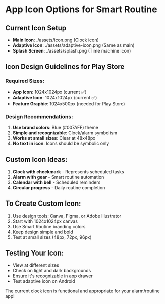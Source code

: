 # App Icon Options for Smart Routine

## Current Icon Setup

- **Main Icon**: ./assets/icon.png (Clock icon)
- **Adaptive Icon**: ./assets/adaptive-icon.png (Same as main)
- **Splash Screen**: ./assets/splash.png (Time machine icon)

## Icon Design Guidelines for Play Store

### Required Sizes:

- **App Icon**: 1024x1024px (current ✅)
- **Adaptive Icon**: 1024x1024px (current ✅)
- **Feature Graphic**: 1024x500px (needed for Play Store)

### Design Recommendations:

1. **Use brand colors**: Blue (#007AFF) theme
2. **Simple and recognizable**: Clock/alarm symbolism
3. **Works at small sizes**: Clear at 48x48px
4. **No text in icon**: Icons should be symbolic only

## Custom Icon Ideas:

1. **Clock with checkmark** - Represents scheduled tasks
2. **Alarm with gear** - Smart routine automation
3. **Calendar with bell** - Scheduled reminders
4. **Circular progress** - Daily routine completion

## To Create Custom Icon:

1. Use design tools: Canva, Figma, or Adobe Illustrator
2. Start with 1024x1024px canvas
3. Use Smart Routine branding colors
4. Keep design simple and bold
5. Test at small sizes (48px, 72px, 96px)

## Testing Your Icon:

- View at different sizes
- Check on light and dark backgrounds
- Ensure it's recognizable in app drawer
- Test adaptive icon on Android

The current clock icon is functional and appropriate for your alarm/routine app!

